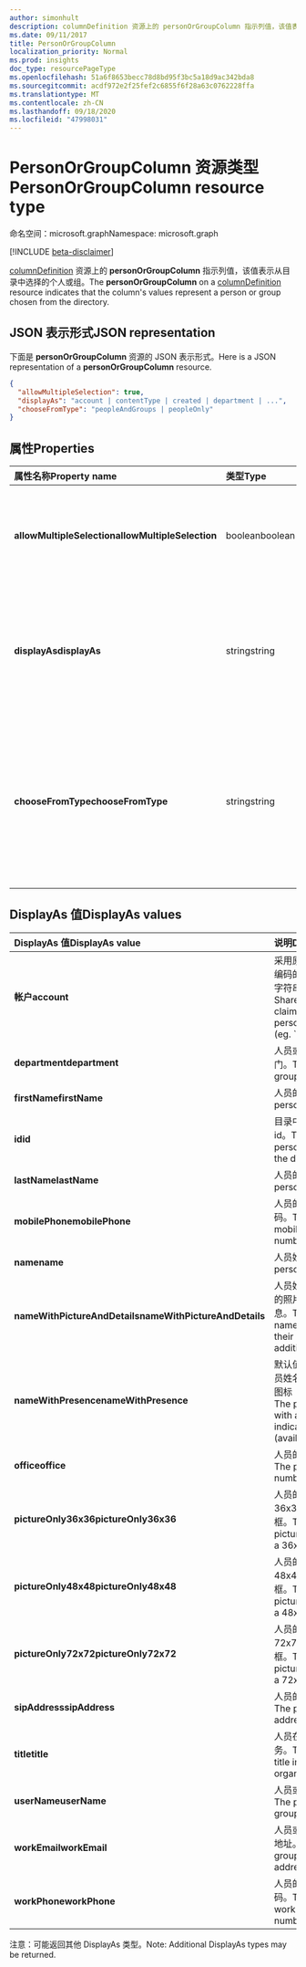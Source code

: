 ```yaml
---
author: simonhult
description: columnDefinition 资源上的 personOrGroupColumn 指示列值，该值表示从目录中选择的个人或组。
ms.date: 09/11/2017
title: PersonOrGroupColumn
localization_priority: Normal
ms.prod: insights
doc_type: resourcePageType
ms.openlocfilehash: 51a6f8653becc78d8bd95f3bc5a18d9ac342bda8
ms.sourcegitcommit: acdf972e2f25fef2c6855f6f28a63c0762228ffa
ms.translationtype: MT
ms.contentlocale: zh-CN
ms.lasthandoff: 09/18/2020
ms.locfileid: "47998031"
---
```

# <a name="personorgroupcolumn-resource-type"></a><span data-ttu-id="d6a5b-103">PersonOrGroupColumn 资源类型</span><span class="sxs-lookup"><span data-stu-id="d6a5b-103">PersonOrGroupColumn resource type</span></span>

<span data-ttu-id="d6a5b-104">命名空间：microsoft.graph</span><span class="sxs-lookup"><span data-stu-id="d6a5b-104">Namespace: microsoft.graph</span></span>

[!INCLUDE [beta-disclaimer](../../includes/beta-disclaimer.md)]

<span data-ttu-id="d6a5b-105">[columnDefinition](columndefinition.md) 资源上的 **personOrGroupColumn** 指示列值，该值表示从目录中选择的个人或组。</span><span class="sxs-lookup"><span data-stu-id="d6a5b-105">The **personOrGroupColumn** on a [columnDefinition](columndefinition.md) resource indicates that the column's values represent a person or group chosen from the directory.</span></span>

## <a name="json-representation"></a><span data-ttu-id="d6a5b-106">JSON 表示形式</span><span class="sxs-lookup"><span data-stu-id="d6a5b-106">JSON representation</span></span>

<span data-ttu-id="d6a5b-107">下面是 **personOrGroupColumn** 资源的 JSON 表示形式。</span><span class="sxs-lookup"><span data-stu-id="d6a5b-107">Here is a JSON representation of a **personOrGroupColumn** resource.</span></span>
<!-- { "blockType": "resource", "@type": "microsoft.graph.personOrGroupColumn", "@property.aka": "chooseFromType=format" } -->

```json
{
  "allowMultipleSelection": true,
  "displayAs": "account | contentType | created | department | ...",
  "chooseFromType": "peopleAndGroups | peopleOnly"
}
```

## <a name="properties"></a><span data-ttu-id="d6a5b-108">属性</span><span class="sxs-lookup"><span data-stu-id="d6a5b-108">Properties</span></span>

| <span data-ttu-id="d6a5b-109">属性名称</span><span class="sxs-lookup"><span data-stu-id="d6a5b-109">Property name</span></span>              | <span data-ttu-id="d6a5b-110">类型</span><span class="sxs-lookup"><span data-stu-id="d6a5b-110">Type</span></span>    | <span data-ttu-id="d6a5b-111">说明</span><span class="sxs-lookup"><span data-stu-id="d6a5b-111">Description</span></span>
|:---------------------------|:--------|:--------------------------------------
| <span data-ttu-id="d6a5b-112">**allowMultipleSelection**</span><span class="sxs-lookup"><span data-stu-id="d6a5b-112">**allowMultipleSelection**</span></span> | <span data-ttu-id="d6a5b-113">boolean</span><span class="sxs-lookup"><span data-stu-id="d6a5b-113">boolean</span></span> | <span data-ttu-id="d6a5b-114">指示是否可以从源中选择多个值。</span><span class="sxs-lookup"><span data-stu-id="d6a5b-114">Indicates whether multiple values can be selected from the source.</span></span>
| <span data-ttu-id="d6a5b-115">**displayAs**</span><span class="sxs-lookup"><span data-stu-id="d6a5b-115">**displayAs**</span></span>              | <span data-ttu-id="d6a5b-116">string</span><span class="sxs-lookup"><span data-stu-id="d6a5b-116">string</span></span>  | <span data-ttu-id="d6a5b-117">如何显示有关所选个人或组的信息。</span><span class="sxs-lookup"><span data-stu-id="d6a5b-117">How to display the information about the person or group chosen.</span></span> <span data-ttu-id="d6a5b-118">请参阅下文。</span><span class="sxs-lookup"><span data-stu-id="d6a5b-118">See below.</span></span>
| <span data-ttu-id="d6a5b-119">**chooseFromType**</span><span class="sxs-lookup"><span data-stu-id="d6a5b-119">**chooseFromType**</span></span>         | <span data-ttu-id="d6a5b-120">string</span><span class="sxs-lookup"><span data-stu-id="d6a5b-120">string</span></span>  | <span data-ttu-id="d6a5b-121">是否允许仅选择人员，或同时选择人员和组。</span><span class="sxs-lookup"><span data-stu-id="d6a5b-121">Whether to allow selection of people only, or people and groups.</span></span> <span data-ttu-id="d6a5b-122">必须为 `peopleAndGroups` 或 `peopleOnly` 的其中一个。</span><span class="sxs-lookup"><span data-stu-id="d6a5b-122">Must be one of `peopleAndGroups` or `peopleOnly`.</span></span>

## <a name="displayas-values"></a><span data-ttu-id="d6a5b-123">DisplayAs 值</span><span class="sxs-lookup"><span data-stu-id="d6a5b-123">DisplayAs values</span></span>

| <span data-ttu-id="d6a5b-124">DisplayAs 值</span><span class="sxs-lookup"><span data-stu-id="d6a5b-124">DisplayAs value</span></span>               | <span data-ttu-id="d6a5b-125">说明</span><span class="sxs-lookup"><span data-stu-id="d6a5b-125">Description</span></span>                                                                                                 |
|:------------------------------|:------------------------------------------------------------------------------------------------------------|
| <span data-ttu-id="d6a5b-126">**帐户**</span><span class="sxs-lookup"><span data-stu-id="d6a5b-126">**account**</span></span>                   | <span data-ttu-id="d6a5b-127">采用原始 SharePoint 编码的人员或组声明字符串（如</span><span class="sxs-lookup"><span data-stu-id="d6a5b-127">The raw SharePoint encoded claim string for the person or group (eg.</span></span> <span data-ttu-id="d6a5b-128">`i:0#.f|membership|jane@contoso.com`).</span><span class="sxs-lookup"><span data-stu-id="d6a5b-128">`i:0#.f|membership|jane@contoso.com`).</span></span> |
| <span data-ttu-id="d6a5b-129">**department**</span><span class="sxs-lookup"><span data-stu-id="d6a5b-129">**department**</span></span>                | <span data-ttu-id="d6a5b-130">人员或组的所在部门。</span><span class="sxs-lookup"><span data-stu-id="d6a5b-130">The person or group's department.</span></span>                                                                           |
| <span data-ttu-id="d6a5b-131">**firstName**</span><span class="sxs-lookup"><span data-stu-id="d6a5b-131">**firstName**</span></span>                 | <span data-ttu-id="d6a5b-132">人员的名字。</span><span class="sxs-lookup"><span data-stu-id="d6a5b-132">The person's first name.</span></span>                                                                                    |
| <span data-ttu-id="d6a5b-133">**id**</span><span class="sxs-lookup"><span data-stu-id="d6a5b-133">**id**</span></span>                        | <span data-ttu-id="d6a5b-134">目录中个人或组的 id。</span><span class="sxs-lookup"><span data-stu-id="d6a5b-134">The id of the person or group in the directory.</span></span>                                                             |
| <span data-ttu-id="d6a5b-135">**lastName**</span><span class="sxs-lookup"><span data-stu-id="d6a5b-135">**lastName**</span></span>                  | <span data-ttu-id="d6a5b-136">人员的姓氏。</span><span class="sxs-lookup"><span data-stu-id="d6a5b-136">The person's last name.</span></span>                                                                                     |
| <span data-ttu-id="d6a5b-137">**mobilePhone**</span><span class="sxs-lookup"><span data-stu-id="d6a5b-137">**mobilePhone**</span></span>               | <span data-ttu-id="d6a5b-138">人员的移动电话号码。</span><span class="sxs-lookup"><span data-stu-id="d6a5b-138">The person's mobile phone number.</span></span>                                                                           |
| <span data-ttu-id="d6a5b-139">**name**</span><span class="sxs-lookup"><span data-stu-id="d6a5b-139">**name**</span></span>                      | <span data-ttu-id="d6a5b-140">人员姓名。</span><span class="sxs-lookup"><span data-stu-id="d6a5b-140">The person's name.</span></span>                                                                                          |
| <span data-ttu-id="d6a5b-141">**nameWithPictureAndDetails**</span><span class="sxs-lookup"><span data-stu-id="d6a5b-141">**nameWithPictureAndDetails**</span></span> | <span data-ttu-id="d6a5b-142">人员姓名，以及他们的照片和其他详细信息。</span><span class="sxs-lookup"><span data-stu-id="d6a5b-142">The person's name along with their picture and additional details.</span></span>                                          |
| <span data-ttu-id="d6a5b-143">**nameWithPresence**</span><span class="sxs-lookup"><span data-stu-id="d6a5b-143">**nameWithPresence**</span></span>          | <span data-ttu-id="d6a5b-144">默认值。</span><span class="sxs-lookup"><span data-stu-id="d6a5b-144">Default.</span></span> <span data-ttu-id="d6a5b-145">人员姓名和状态指示器图标（空闲/忙碌/等）</span><span class="sxs-lookup"><span data-stu-id="d6a5b-145">The person's name with a presence indicator icon (available/busy/etc.)</span></span>                             |
| <span data-ttu-id="d6a5b-146">**office**</span><span class="sxs-lookup"><span data-stu-id="d6a5b-146">**office**</span></span>                    | <span data-ttu-id="d6a5b-147">人员的办公室电话。</span><span class="sxs-lookup"><span data-stu-id="d6a5b-147">The person's office number.</span></span>                                                                                 |
| <span data-ttu-id="d6a5b-148">**pictureOnly36x36**</span><span class="sxs-lookup"><span data-stu-id="d6a5b-148">**pictureOnly36x36**</span></span>          | <span data-ttu-id="d6a5b-149">人员的照片，采用 36x36 像素的正方形框。</span><span class="sxs-lookup"><span data-stu-id="d6a5b-149">The person's picture, bounded by a 36x36 px square.</span></span>                                                         |
| <span data-ttu-id="d6a5b-150">**pictureOnly48x48**</span><span class="sxs-lookup"><span data-stu-id="d6a5b-150">**pictureOnly48x48**</span></span>          | <span data-ttu-id="d6a5b-151">人员的照片，采用 48x48 像素的正方形框。</span><span class="sxs-lookup"><span data-stu-id="d6a5b-151">The person's picture, bounded by a 48x48 px square.</span></span>                                                         |
| <span data-ttu-id="d6a5b-152">**pictureOnly72x72**</span><span class="sxs-lookup"><span data-stu-id="d6a5b-152">**pictureOnly72x72**</span></span>          | <span data-ttu-id="d6a5b-153">人员的照片，采用 72x72 像素的正方形框。</span><span class="sxs-lookup"><span data-stu-id="d6a5b-153">The person's picture, bounded by a 72x72 px square.</span></span>                                                         |
| <span data-ttu-id="d6a5b-154">**sipAddress**</span><span class="sxs-lookup"><span data-stu-id="d6a5b-154">**sipAddress**</span></span>                | <span data-ttu-id="d6a5b-155">人员的 sip 地址。</span><span class="sxs-lookup"><span data-stu-id="d6a5b-155">The person's sip address.</span></span>                                                                                   |
| <span data-ttu-id="d6a5b-156">**title**</span><span class="sxs-lookup"><span data-stu-id="d6a5b-156">**title**</span></span>                     | <span data-ttu-id="d6a5b-157">人员在组织中的职务。</span><span class="sxs-lookup"><span data-stu-id="d6a5b-157">The person's title in the organization.</span></span>                                                                     |
| <span data-ttu-id="d6a5b-158">**userName**</span><span class="sxs-lookup"><span data-stu-id="d6a5b-158">**userName**</span></span>                  | <span data-ttu-id="d6a5b-159">人员或组的用户名。</span><span class="sxs-lookup"><span data-stu-id="d6a5b-159">The person or group's user name.</span></span>                                                                            |
| <span data-ttu-id="d6a5b-160">**workEmail**</span><span class="sxs-lookup"><span data-stu-id="d6a5b-160">**workEmail**</span></span>                 | <span data-ttu-id="d6a5b-161">人员或组的电子邮件地址。</span><span class="sxs-lookup"><span data-stu-id="d6a5b-161">The person or group's email address.</span></span>                                                                        |
| <span data-ttu-id="d6a5b-162">**workPhone**</span><span class="sxs-lookup"><span data-stu-id="d6a5b-162">**workPhone**</span></span>                 | <span data-ttu-id="d6a5b-163">人员的工作电话号码。</span><span class="sxs-lookup"><span data-stu-id="d6a5b-163">The person's work phone number.</span></span>                                                                             |

<span data-ttu-id="d6a5b-164">注意：可能返回其他 DisplayAs 类型。</span><span class="sxs-lookup"><span data-stu-id="d6a5b-164">Note: Additional DisplayAs types may be returned.</span></span>

<!--
{
  "type": "#page.annotation",
  "description": "",
  "keywords": "",
  "section": "documentation",
  "tocPath": "Resources/PersonOrGroupColumn",
  "suppressions": []
}
-->


